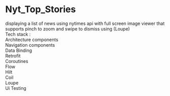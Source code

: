 # Nyt_Top_Stories
displaying a list of news using nytimes api with full screen image viewer that supports pinch to zoom and swipe to dismiss using (Loupe)   
Tech stack :  
Architecture components  
Navigation components  
Data Binding  
Retrofit  
Coroutines  
Flow  
Hilt  
Coil  
Loupe  
Ui Testing  
